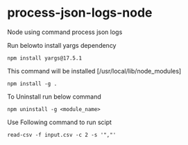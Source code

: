 # process-json-logs-node

Node using command process json logs

Run belowto install yargs dependency

`npm install yargs@17.5.1`

This command will be installed [/usr/local/lib/node_modules]

`npm install -g .`

To Uninstall run below command

`npm uninstall -g <module_name>`

Use Following command to run scipt

`read-csv -f input.csv -c 2 -s '","'`
